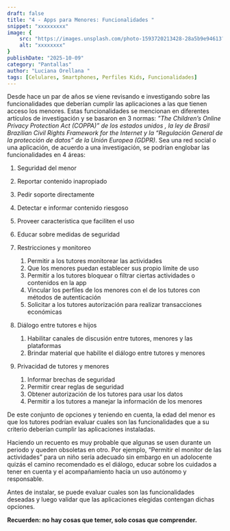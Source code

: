 ```yaml
---
draft: false
title: "4 - Apps para Menores: Funcionalidades "
snippet: "xxxxxxxxx"
image: {
    src: "https://images.unsplash.com/photo-1593720213428-28a5b9e94613?&fit=crop&w=430&h=240",
    alt: "xxxxxxxx"
}
publishDate: "2025-10-09"
category: "Pantallas"
author: "Luciana Orellana "
tags: [Celulares, Smartphones, Perfiles Kids, Funcionalidades]
---
```

Desde hace un par de años se viene revisando e investigando sobre las funcionalidades que deberían cumplir las aplicaciones a las que tienen acceso los menores. Estas funcionalidades se mencionan en diferentes artículos de investigación y se basaron en 3 normas: _”The Children’s Online Privacy Protection Act (COPPA)” de los estados unidos , la ley de Brasil Brazilian Civil Rights Framework for the Internet y  la “Regulación General de la protección de datos” de la Unión Europea (GDPR)_. Sea una red social o una aplicación, de acuerdo a una investigación, se podrían englobar las funcionalidades en 4 áreas: 

1. Seguridad del menor
  1. Reportar contenido inapropiado
  2. Pedir soporte directamente
  3. Detectar e informar contenido riesgoso
  4. Proveer característica que faciliten el uso
  5. Educar sobre medidas de seguridad

2. Restricciones y monitoreo
   1. Permitir a los tutores monitorear las actividades
   2. Que los menores puedan establecer sus propio límite de uso
   3. Permitir a los tutores bloquear o filtrar ciertas actividades o contenidos en la app
   4. Vincular los perfiles de los menores con el de los tutores con métodos de autenticación
   5. Solicitar a los tutores autorización para realizar transacciones económicas
   
3. Diálogo entre tutores e hijos
   1. Habilitar canales de discusión entre tutores, menores y las plataformas
   2. Brindar material que habilite el diálogo entre tutores y menores
4. Privacidad de tutores y menores
   1. Informar brechas de seguridad
   2. Permitir crear reglas de seguridad
   3. Obtener autorización de los tutores para usar los datos
   4. Permitir a los tutores a manejar la información de los menores
  
De este conjunto de opciones y teniendo en cuenta, la edad del menor es que los tutores podrían evaluar cuales son las funcionalidades que a su criterio deberían cumplir las aplicaciones instaladas. 

Haciendo un recuento es muy probable que algunas se usen durante un periodo y queden obsoletas en otro. Por ejemplo, “Permitir el monitor de las actividades” para un niño sería adecuado sin embargo en un adolocente quizás el camino recomendado es el diálogo, educar sobre los cuidados a tener en cuenta y el acompañamiento hacia un uso autónomo y responsable.

Antes de instalar, se puede evaluar cuales son las funcionalidades deseadas y luego validar que las aplicaciones elegidas contengan dichas opciones.

**Recuerden: no hay cosas que temer, solo cosas que comprender.**
